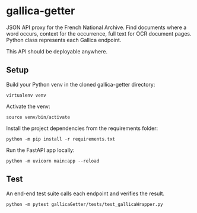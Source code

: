 # gallica-getter
JSON API proxy for the French National Archive. Find documents where a word occurs, context for the occurrence, full text for OCR document pages. Python class represents each Gallica endpoint.

This API should be deployable anywhere. 

## Setup

Build your Python venv in the cloned gallica-getter directory:
```
virtualenv venv
```
Activate the venv:
```
source venv/bin/activate
```
Install the project dependencies from the requirements folder:
```
python -m pip install -r requirements.txt
```
Run the FastAPI app locally:
```
python -m uvicorn main:app --reload
```

## Test

An end-end test suite calls each endpoint and verifies the result. 

```
python -m pytest gallicaGetter/tests/test_gallicaWrapper.py
```
